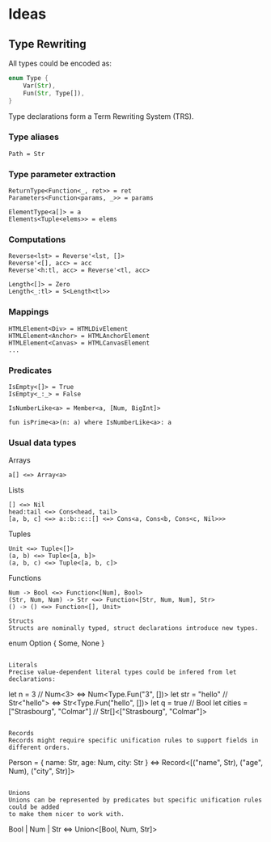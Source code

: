 # Ideas

## Type Rewriting

All types could be encoded as:

```rust
enum Type {
    Var(Str),
    Fun(Str, Type[]),
}
```

Type declarations form a Term Rewriting System (TRS).

### Type aliases

```
Path = Str 
```

### Type parameter extraction

```
ReturnType<Function<_, ret>> = ret
Parameters<Function<params, _>> = params

ElementType<a[]> = a
Elements<Tuple<elems>> = elems
```

### Computations

```
Reverse<lst> = Reverse'<lst, []>
Reverse'<[], acc> = acc
Reverse'<h:tl, acc> = Reverse'<tl, acc>

Length<[]> = Zero
Length<_:tl> = S<Length<tl>>
```

### Mappings

```
HTMLElement<Div> = HTMLDivElement
HTMLElement<Anchor> = HTMLAnchorElement
HTMLElement<Canvas> = HTMLCanvasElement
...
```

### Predicates

```
IsEmpty<[]> = True
IsEmpty<_:_> = False

IsNumberLike<a> = Member<a, [Num, BigInt]>

fun isPrime<a>(n: a) where IsNumberLike<a>: a
```

### Usual data types

Arrays
```
a[] <=> Array<a>
```

Lists
```
[] <=> Nil
head:tail <=> Cons<head, tail>
[a, b, c] <=> a::b::c::[] <=> Cons<a, Cons<b, Cons<c, Nil>>>
```

Tuples
```
Unit <=> Tuple<[]>
(a, b) <=> Tuple<[a, b]>
(a, b, c) <=> Tuple<[a, b, c]>
```

Functions
```
Num -> Bool <=> Function<[Num], Bool>
(Str, Num, Num) -> Str <=> Function<[Str, Num, Num], Str>
() -> () <=> Function<[], Unit>
```

```
Structs
Structs are nominally typed, struct declarations introduce new types.

```
enum Option<a> { Some<a>, None }
```

Literals
Precise value-dependent literal types could be infered from let declarations:

```
let n = 3 // Num<3> <=> Num<Type.Fun("3", [])>
let str = "hello" // Str<"hello"> <=> Str<Type.Fun("hello", [])>
let q = true // Bool<T>
let cities = ["Strasbourg", "Colmar"] // Str[]<["Strasbourg", "Colmar"]>
```

Records
Records might require specific unification rules to support fields in different orders.
```

Person = { name: Str, age: Num, city: Str } <=> Record<[("name", Str), ("age", Num), ("city", Str)]>
```

Unions
Unions can be represented by predicates but specific unification rules could be added
to make them nicer to work with.

```
Bool | Num | Str <=> Union<[Bool, Num, Str]>
```